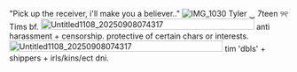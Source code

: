 "Pick up the receiver, i'll make you a believer.."
![IMG_1030](https://github.com/user-attachments/assets/6f954e43-fa03-4753-8589-e5e11a17b035)
Tyler  ‿  7teen ୨୧ Tims bf.
<img width="385" height="20" alt="Untitled1108_20250908074317" src="https://github.com/user-attachments/assets/9af17651-29c4-4603-986f-ef3e5c7047c4" />
anti harassment + censorship. protective of certain chars or interests. 
<img width="385" height="20" alt="Untitled1108_20250908074317" src="https://github.com/user-attachments/assets/bc35f92a-901e-4f30-aa77-74a3a633eb52" />
tim 'dbls' + shippers + irls/kins/ect dni.
